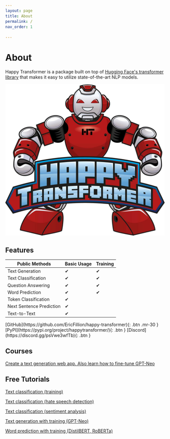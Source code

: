 ```yaml
---
layout: page
title: About
permalink: /
nav_order: 1

---
```

# About
Happy Transformer is a package built on top of [Hugging Face's transformer library](https://huggingface.co/transformers/) that makes it easy to utilize state-of-the-art NLP models. 

![Happy Transformer](assets/images/logo.jpg)

## Features 
  
| Public Methods                     | Basic Usage  | Training   |
|------------------------------------|--------------|------------|
| Text Generation                    | ✔            | ✔          |
| Text Classification                | ✔            | ✔          | 
| Question Answering                 | ✔            | ✔          | 
| Word Prediction                    | ✔            | ✔          |
| Token Classification               | ✔            |            | 
| Next Sentence Prediction           | ✔            |            | 
| Text-to-Text                       | ✔            |            | 

<span class="fs-8">
[GitHub](https://github.com/EricFillion/happy-transformer){: .btn .mr-30 }
</span>
<span class="fs-8">
[PyPI](https://pypi.org/project/happytransformer/){: .btn }
</span>
<span class="fs-8">
[Discord](https://discord.gg/psVwe3wfTb){: .btn }
</span>

## Courses

[Create a text generation web app. Also learn how to fine-tune GPT-Neo](https://www.udemy.com/course/nlp-text-generation-python-web-app/?couponCode=LAUNCH)

## Free Tutorials 
[Text classification (training)](https://www.vennify.ai/train-text-classification-transformers/) 

[Text classification (hate speech detection)](https://youtu.be/jti2sPQYzeQ) 

[Text classification (sentiment analysis)](https://youtu.be/Ew72EAgM7FM)

[Text generation with training (GPT-Neo)](https://youtu.be/GzHJ3NUVtV4)

[Word prediction with training (DistilBERT, RoBERTa)](https://youtu.be/AWe0PHsPc_M)